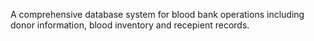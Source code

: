 A comprehensive database system for blood bank operations including donor information, blood inventory and recepient records.
